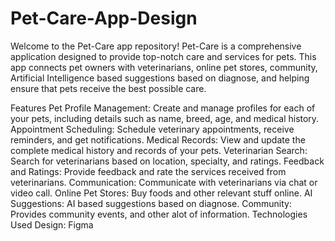 # Pet-Care-App-Design
Welcome to the Pet-Care app repository! Pet-Care is a comprehensive application designed to provide top-notch care and services for pets. This app connects pet owners with veterinarians, online pet stores, community, Artificial Intelligence based suggestions based on diagnose, and helping ensure that pets receive the best possible care.

Features
Pet Profile Management: Create and manage profiles for each of your pets, including details such as name, breed, age, and medical history.
Appointment Scheduling: Schedule veterinary appointments, receive reminders, and get notifications.
Medical Records: View and update the complete medical history and records of your pets.
Veterinarian Search: Search for veterinarians based on location, specialty, and ratings.
Feedback and Ratings: Provide feedback and rate the services received from veterinarians.
Communication: Communicate with veterinarians via chat or video call.
Online Pet Stores: Buy foods and other relevant stuff online.
AI Suggestions: AI based suggestions based on diagnose.
Community: Provides community events, and other alot of information.
Technologies Used
Design: Figma
